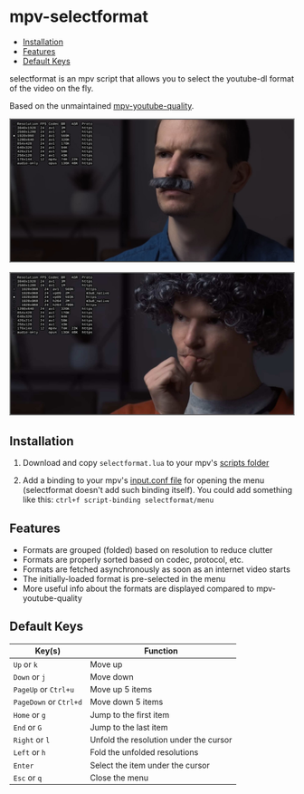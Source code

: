# mpv-selectformat

* [Installation](#installation)
* [Features](#features)
* [Default Keys](#default-keys)

selectformat is an mpv script that allows you to select the
youtube-dl format of the video on the fly.

Based on the unmaintained
[mpv-youtube-quality](https://github.com/jgreco/mpv-youtube-quality).

![Folded](sc1.jpg)

![Unfolded](sc2.jpg)

## Installation

1. Download and copy `selectformat.lua` to your mpv's
[scripts folder](https://mpv.io/manual/stable/#script-location)

2. Add a binding to your mpv's
[input.conf file](https://mpv.io/manual/stable/#input-conf)
for opening the menu
(selectformat doesn't add such binding itself).
You could add something like this: `ctrl+f script-binding selectformat/menu`

## Features

- Formats are grouped (folded) based on resolution to reduce clutter
- Formats are properly sorted based on codec, protocol, etc.
- Formats are fetched asynchronously as soon as an internet video starts
- The initially-loaded format is pre-selected in the menu
- More useful info about the formats are displayed compared to mpv-youtube-quality

## Default Keys

| Key(s)                 | Function |
|------------------------|----------|
| `Up` or `k`            | Move up
| `Down` or `j`          | Move down
| `PageUp` or `Ctrl+u`   | Move up 5 items
| `PageDown` or `Ctrl+d` | Move down 5 items
| `Home` or `g`          | Jump to the first item
| `End` or `G`           | Jump to the last item
| `Right` or `l`         | Unfold the resolution under the cursor
| `Left` or `h`          | Fold the unfolded resolutions
| `Enter`                | Select the item under the cursor
| `Esc` or `q`           | Close the menu

